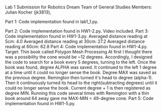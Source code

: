 Lab 1 Submission for Robotics Dream Team of General Studies
Members: Julian Kocher (jk3813),

Part 1: Code implementation found in lab1_1.py.

Part 2: Code implementation found in HW1-2.py. Video included.
Part 3: Code implementation found in HW1-3.py.
    Averaged distance reading at 5cm: 4.0
    Averaged distance reading at 30cm: 27.2
    Averaged distance reading at 60cm: 62.8
Part 4: Code implementation found in HW1-4.py.
    Target: Thin book called Polygon Mesh Processing
    At first I thought there was a possibility the cone would be ~12 degrees.
    Accordingly, I designed the code to search for a book every 5 degrees, turning to the left.
    Once the book was found, degree ALPHA was saved.
    It continued to the left 1 degree at a time until it could no longer sense the book.
    Degree MAX was saved as the previous degree. Remington then turned it's head to degree (alpha-1).
    Then it continuously turned its head to the right(subtracting degrees) 
    until it could no longer sense the book. Current degree + 1 is then registered as degree MIN.
    Running this code several times with Remington with a thin book around 64 away gave me
    MAX-MIN = 49-degree cone.
Part 5: Code implementation found in HW1-5.py.
